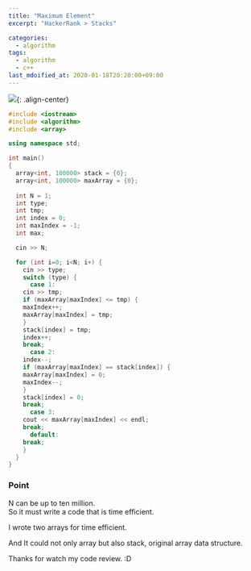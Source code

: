 ```yaml
---
title: "Maximum Element"
excerpt: "HackerRank > Stacks"

categories:
  - algorithm
tags:
  - algorithm
  - c++
last_mdoified_at: 2020-01-18T20:20:00+09:00
---
```


![](https://eliotjang.github.io/assets/images/c++/maximum-element.png){: .align-center}  


```cpp  
#include <iostream>
#include <algorithm>
#include <array>

using namespace std;  

int main()
{
  array<int, 100000> stack = {0};  
  array<int, 100000> maxArray = {0};  
  
  int N = 1;  
  int type;  
  int tmp;  
  int index = 0;  
  int maxIndex = -1;  
  int max;  

  cin >> N;  

  for (int i=0; i<N; i+) {  
    cin >> type;  
    switch (type) {  
      case 1:  
	cin >> tmp;  
	if (maxArray[maxIndex] <= tmp) {  
	maxIndex++;  
	maxArray[maxIndex] = tmp;  
	}  
	stack[index] = tmp;  
	index++;  
	break;  
      case 2:  
	index--;  
	if (maxArray[maxIndex] == stack[index]) {  
	maxArray[maxIndex] = 0;  
	maxIndex--;  
	}  
	stack[index] = 0;  
	break;  
      case 3:  
	cout << maxArray[maxIndex] << endl;  
	break;  
      default:  
	break;  
    }  
  }  
}  
```

### **Point**  
N can be up to ten million.  
So it must write a code that is time efficient.  

I wrote two arrays for time efficient.  

And It could not only array but also stack, original array data structure.  

Thanks for watch my code review. :D  



